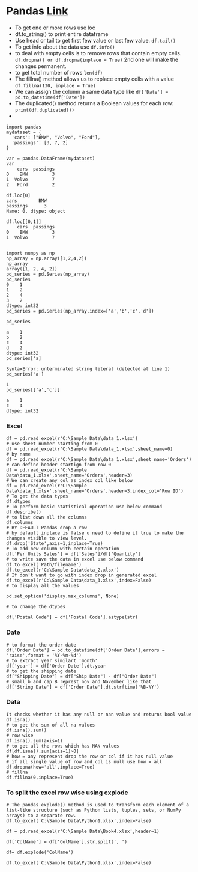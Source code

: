 # Pandas [Link](https://pandas.pydata.org/docs/user_guide/index.html#user-guide)

- To get one or more rows use loc
- df.to_string() to print entire dataframe
- Use head or tail to get first few value or last few value. ```df.tail()``` 
- To get info about the data use ```df.info()```
- to deal with empty cells is to remove rows that contain empty cells. ```df.dropna() or df.dropna(inplace = True)``` 2nd one will make the changes permanent.
- to get total number of rows ```len(df)```
- The fillna() method allows us to replace empty cells with a value ```df.fillna(130, inplace = True)```
- We can assign the column a same data type like ```df['Date'] = pd.to_datetime(df['Date'])```
- The duplicated() method returns a Boolean values for each row: ```print(df.duplicated())```
- 


```
import pandas
mydataset = {
  'cars': ["BMW", "Volvo", "Ford"],
  'passings': [3, 7, 2]
}

var = pandas.DataFrame(mydataset)
var
    cars  passings
0    BMW         3
1  Volvo         7
2   Ford         2

df.loc[0]
cars        BMW
passings      3
Name: 0, dtype: object

df.loc[[0,1]]
    cars  passings
0    BMW         3
1  Volvo         7

```

```

import numpy as np
np_array = np.array([1,2,4,2])
np_array
array([1, 2, 4, 2])
pd_series = pd.Series(np_array)
pd_series
0    1
1    2
2    4
3    2
dtype: int32
pd_series = pd.Series(np_array,index=['a','b','c','d'])
                      
pd_series
                      
a    1
b    2
c    4
d    2
dtype: int32
pd_series['a]
          
SyntaxError: unterminated string literal (detected at line 1)
pd_series['a']
          
1
pd_series[['a','c']]
          
a    1
c    4
dtype: int32
```
### Excel
```
df = pd.read_excel(r'C:\Sample Data\data_1.xlsx')
# use sheet number starting from 0
df = pd.read_excel(r'C:\Sample Data\data_1.xlsx',sheet_name=0)
# by name
df = pd.read_excel(r'C:\Sample Data\data_1.xlsx',sheet_name='Orders')
# can define header startign from row 0
df = pd.read_excel(r'C:\Sample Data\data_1.xlsx',sheet_name='Orders',header=3)
# We can create any col as index col like below
df = pd.read_excel(r'C:\Sample Data\data_1.xlsx',sheet_name='Orders',header=3,index_col='Row ID')
# To get the data types
df.dtypes
# To perform basic statistical operation use below command
df.describe()
# to list down all the columns
df.columns
# BY DEFAULT Pandas drop a row
# by default inplace is false u need to define it true to make the changes visible to view level.
df.drop('State',axis=1,inplace=True)
# To add new column with certain operation
df['Per Units Sales'] = df['Sales']/df['Quantity']
# to write save the data in excel use below command
df.to_excel('Path/filename')
df.to_excel(r'C:\Sample Data\data_2.xlsx')
# If don't want to go with index drop in generated excel
df.to_excel(r'C:\Sample Data\data_3.xlsx',index=False)
# to display all the values

pd.set_option('display.max_columns', None)

# to change the dtypes

df['Postal Code'] = df['Postal Code'].astype(str)
```

### Date
```
# to format the order date
df['Order Date'] = pd.to_datetime(df['Order Date'],errors = 'raise',format = '%Y-%m-%d')
# to extract year similart 'month'
df['year'] = df['Order Date'].dt.year
# to get the shipping date
df["Shipping Date"] = df["Ship Date"] - df["Order Date"]
# small b and cap B represt nov and November like that 
df['String Date'] = df['Order Date'].dt.strftime('%B-%Y')
```

### Data
```
It checks whether it has any null or nan value and returns bool value
df.isna()
# to get the sum of all na values
df.isna().sum()
# row wise
df.isna().sum(axis=1)
# to get all the rows which has NAN values
df[df.isna().sum(axis=1)>0]
# how = any represent drop the row or col if it has null value
# if all single value of row and col is null use how = all
df.dropna(how='all',inplace=True)
# fillna
df.fillna(0,inplace=True)
```

### To split the excel row wise using explode

```
# The pandas explode() method is used to transform each element of a list-like structure (such as Python lists, tuples, sets, or NumPy arrays) to a separate row.
df.to_excel('C:\Sample Data\Python1.xlsx',index=False)
  
df = pd.read_excel(r'C:\Sample Data\Book4.xlsx',header=1)
  
df['ColName'] = df['ColName'].str.split(', ')
  
df= df.explode('ColName')
  
df.to_excel('C:\Sample Data\Python1.xlsx',index=False)
```

